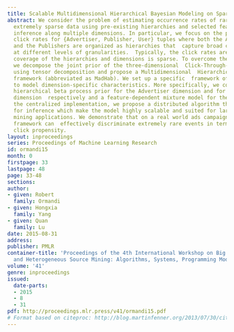 ```yaml
---
title: Scalable Multidimensional Hierarchical Bayesian Modeling on Spark
abstract: We consider the problem of estimating occurrence rates of rare events for
  extremely sparse data using pre-existing hierarchies and selected features to perform
  inference along multiple dimensions. In particular, we focus on the problem of estimating
  click rates for {Advertiser, Publisher, User} tuples where both the Advertisers
  and the Publishers are organized as hierarchies that  capture broad contextual information
  at different levels of granularities.  Typically, the click rates are low and the
  coverage of the hierarchies and dimensions is sparse. To overcome these difficulties,
  we decompose the joint prior of the three-dimensional  Click-Through-Rate (CTR)
  using tensor decomposition and propose a Multidimensional  Hierarchical Bayesian
  framework (abbreviated as MadHab). We set up a specific  framework of each dimension
  to model dimension-specific characteristics. More specifically, we consider the
  hierarchical beta process prior for the Advertiser dimension and for the Publisher
  dimension  respectively and a feature-dependent mixture model for the User dimension.  Besides
  the centralized implementation, we propose a distributed algorithm through Spark
  for inference which make the model highly scalable and suited for large scale data
  mining applications. We demonstrate that on a real world ads campaign platform our
  framework can  effectively discriminate extremely rare events in terms of their
  click propensity.
layout: inproceedings
series: Proceedings of Machine Learning Research
id: ormandi15
month: 0
firstpage: 33
lastpage: 48
page: 33-48
sections: 
author:
- given: Robert
  family: Ormandi
- given: Hongxia
  family: Yang
- given: Quan
  family: Lu
date: 2015-08-31
address: 
publisher: PMLR
container-title: 'Proceedings of the 4th International Workshop on Big Data, Streams
  and Heterogeneous Source Mining: Algorithms, Systems, Programming Models and Applications'
volume: '41'
genre: inproceedings
issued:
  date-parts:
  - 2015
  - 8
  - 31
pdf: http://proceedings.mlr.press/v41/ormandi15.pdf
# Format based on citeproc: http://blog.martinfenner.org/2013/07/30/citeproc-yaml-for-bibliographies/
---
```

